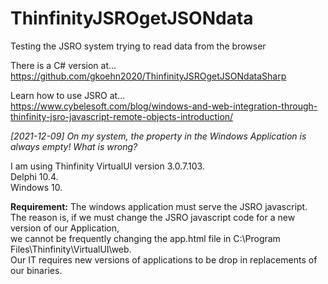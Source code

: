 # ThinfinityJSROgetJSONdata
Testing the JSRO system trying to read data from the browser

There is a C# version at...<br>
https://github.com/gkoehn2020/ThinfinityJSROgetJSONdataSharp

Learn how to use JSRO at...<br>
https://www.cybelesoft.com/blog/windows-and-web-integration-through-thinfinity-jsro-javascript-remote-objects-introduction/     

<i>[2021-12-09] On my system, the property in the Windows Application is always empty! What is wrong?</i>

I am using Thinfinity VirtualUI version 3.0.7.103.<br>
Delphi 10.4.<br>
Windows 10.<br>

<b>Requirement:</b>
  The windows application must serve the JSRO javascript.<br>
  The reason is, if we must change the JSRO javascript code for a new version of our Application,<br>
  we cannot be frequently changing the app.html file in C:\Program Files\Thinfinity\VirtualUI\web.<br>
  Our IT requires new versions of applications to be drop in replacements of our binaries.<br>
  

